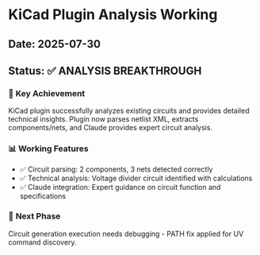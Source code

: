 # KiCad Plugin Analysis Working

## Date: 2025-07-30

## Status: ✅ ANALYSIS BREAKTHROUGH

### 🎯 **Key Achievement**
KiCad plugin successfully analyzes existing circuits and provides detailed technical insights. Plugin now parses netlist XML, extracts components/nets, and Claude provides expert circuit analysis.

### 📊 **Working Features**
- ✅ Circuit parsing: 2 components, 3 nets detected correctly
- ✅ Technical analysis: Voltage divider circuit identified with calculations
- ✅ Claude integration: Expert guidance on circuit function and specifications

### 🔧 **Next Phase**
Circuit generation execution needs debugging - PATH fix applied for UV command discovery.
